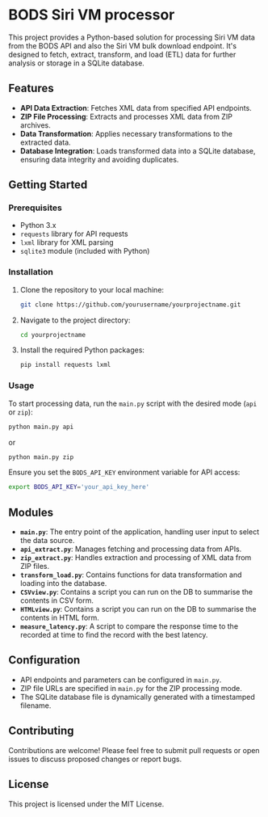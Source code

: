 # BODS Siri VM processor

This project provides a Python-based solution for processing Siri VM data from the BODS API and also the Siri VM bulk download endpoint. It's designed to fetch, extract, transform, and load (ETL) data for further analysis or storage in a SQLite database.

## Features

- **API Data Extraction**: Fetches XML data from specified API endpoints.
- **ZIP File Processing**: Extracts and processes XML data from ZIP archives.
- **Data Transformation**: Applies necessary transformations to the extracted data.
- **Database Integration**: Loads transformed data into a SQLite database, ensuring data integrity and avoiding duplicates.

## Getting Started

### Prerequisites

- Python 3.x
- `requests` library for API requests
- `lxml` library for XML parsing
- `sqlite3` module (included with Python)

### Installation

1. Clone the repository to your local machine:

   ```bash
   git clone https://github.com/yourusername/yourprojectname.git
   ```

2. Navigate to the project directory:

   ```bash
   cd yourprojectname
   ```

3. Install the required Python packages:

   ```bash
   pip install requests lxml
   ```

### Usage

To start processing data, run the `main.py` script with the desired mode (`api` or `zip`):

```bash
python main.py api
```

or

```bash
python main.py zip
```

Ensure you set the `BODS_API_KEY` environment variable for API access:

```bash
export BODS_API_KEY='your_api_key_here'
```

## Modules

- **`main.py`**: The entry point of the application, handling user input to select the data source.
- **`api_extract.py`**: Manages fetching and processing data from APIs.
- **`zip_extract.py`**: Handles extraction and processing of XML data from ZIP files.
- **`transform_load.py`**: Contains functions for data transformation and loading into the database.
- **`CSVview.py`**: Contains a script you can run on the DB to summarise the contents in CSV form.
- **`HTMLview.py`**: Contains a script you can run on the DB to summarise the contents in HTML form.
- **`measure_latency.py`**: A script to compare the response time to the recorded at time to find the record with the best latency.


## Configuration

- API endpoints and parameters can be configured in `main.py`.
- ZIP file URLs are specified in `main.py` for the ZIP processing mode.
- The SQLite database file is dynamically generated with a timestamped filename.

## Contributing

Contributions are welcome! Please feel free to submit pull requests or open issues to discuss proposed changes or report bugs.

## License

This project is licensed under the MIT License.


